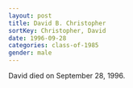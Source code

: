 ```yaml
---
layout: post
title: David B. Christopher
sortKey: Christopher, David
date: 1996-09-28
categories: class-of-1985
gender: male
---
```

David died on September 28, 1996.
